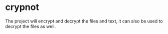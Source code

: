 # crypnot
The project will encrypt and decrypt the files and text, it can also be used to decrypt the files as well.
